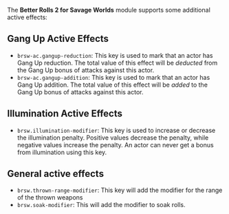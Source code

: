The **Better Rolls 2 for Savage Worlds** module supports some additional active effects:

## Gang Up Active Effects

- `brsw-ac.gangup-reduction`: This key is used to mark that an actor has Gang Up reduction. The total value of this effect will be *deducted* from the Gang Up bonus of attacks against this actor.
- `brsw-ac.gangup-addition`: This key is used to mark that an actor has Gang Up addition. The total value of this effect will be *added* to the Gang Up bonus of attacks against this actor.

## Illumination Active Effects

- `brsw.illumination-modifier`: This key is used to increase or decrease the illumination penalty. Positive values decrease the penalty, while negative values increase the penalty. An actor can never get a bonus from illumination using this key.

## General active effects

- `brsw.thrown-range-modifier`: This key will add the modifier for the range of the thrown weapons
- `brsw.soak-modifier`: This will add the modifier to soak rolls.
